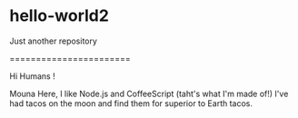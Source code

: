 # hello-world2
Just another repository

=======================

Hi Humans ! 

Mouna Here, I like Node.js and CoffeeScript (taht's what I'm made of!)
I've had tacos on the moon and find them for superior to Earth tacos. 
